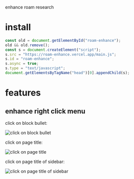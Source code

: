 enhance roam research

# install

```js
const old = document.getElementById("roam-enhance");
old && old.remove();
const s = document.createElement("script");
s.src = "https://roam-enhance.vercel.app/main.js";
s.id = "roam-enhance";
s.async = true;
s.type = "text/javascript";
document.getElementsByTagName("head")[0].appendChild(s);
```

# features

## enhance right click menu

click on block bullet:

![click on block bullet](http://github.com/yoyooyooo/roam-enhance/blob/master/images/1.png?raw=true)

click on page title:

![click on page title](http://github.com/yoyooyooo/roam-enhance/blob/master/images/2.png?raw=true)

click on page title of sidebar:

![click on page title of sidebar](http://github.com/yoyooyooo/roam-enhance/blob/master/images/23.png?raw=true)
